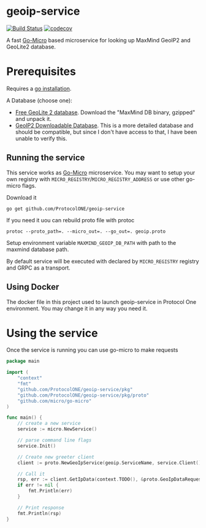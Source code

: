 geoip-service
=============

[![Build Status](https://travis-ci.org/ProtocolONE/geoip-service.svg?branch=master)](https://travis-ci.org/ProtocolONE/geoip-service) [![codecov](https://codecov.io/gh/ProtocolONE/geoip-service/branch/master/graph/badge.svg)](https://codecov.io/gh/ProtocolONE/geoip-service)


A fast [Go-Micro](https://github.com/micro/go-micro) based microservice for looking up MaxMind GeoIP2 and GeoLite2 database.

# Prerequisites
Requires a [go installation](https://golang.org/dl/).

A Database (choose one):
* [Free GeoLite 2 database](http://dev.maxmind.com/geoip/geoip2/geolite2/). Download the "MaxMind DB binary, gzipped" and unpack it.
* [GeoIP2 Downloadable Database](http://dev.maxmind.com/geoip/geoip2/downloadable/). This is a more detailed database and should be compatible, but since I don't have access to that, I have been unable to verify this.

## Running the service

This service works as [Go-Micro](https://github.com/micro/go-micro) microservice. You may want to 
setup your own registry with `MICRO_REGISTRY`/`MICRO_REGISTRY_ADDRESS` or use other go-micro flags.  

Download it 

`go get github.com/ProtocolONE/geoip-service`

If you need it uou can rebuild proto file with protoc 
```
protoc --proto_path=. --micro_out=. --go_out=. geoip.proto
```
 
Setup environment variable `MAXMIND_GEOIP_DB_PATH` with path to the maxmind database path.

By default service will be executed with declared by `MICRO_REGISTRY` registry and GRPC as a transport.

## Using Docker
The docker file in this project used to launch geoip-service in Protocol One environment. You may change it in any 
way you need it.

# Using the service

Once the service is running you can use go-micro to make requests

```go
package main

import (
    "context"
    "fmt"
    "github.com/ProtocolONE/geoip-service/pkg"
    "github.com/ProtocolONE/geoip-service/pkg/proto"
    "github.com/micro/go-micro"
)

func main() {
    // create a new service
    service := micro.NewService()

    // parse command line flags
    service.Init()

    // Create new greeter client
    client := proto.NewGeoIpService(geoip.ServiceName, service.Client())

    // Call it
    rsp, err := client.GetIpData(context.TODO(), &proto.GeoIpDataRequest{IP: "8.8.8.8"})
    if err != nil {
        fmt.Println(err)
    }

    // Print response
    fmt.Println(rsp)
}
```